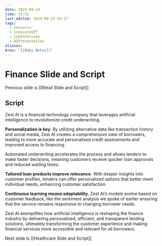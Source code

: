 ```yaml
---
date: 2024-09-24
time: 15:52
last_edited: 2024-09-25 03:17
tags:
  - resource
  - innovateGPT
  - jobInterview
  - AIPresentation
aliases: 
Area: "[[Baby Notes]]"
---
```

# Finance Slide and Script
Previous slide is [[Retail Slide and Script]]

## Script
Zest AI is a financial technology company that leverages artificial intelligence to revolutionize credit underwriting.

**Personalization is key.** By utilizing alternative data like transaction history and social media, Zest AI creates a comprehensive view of borrowers, leading to more accurate and personalised credit assessments and improved access to financing.

Automated underwriting accelerates the process and allows lenders to make faster decisions, meaning customers receive quicker loan approvals and reduced waiting times.

**Tailored loan products improve relevance.** With deeper insights into customer profiles, lenders can offer personalized options that better meet individual needs, enhancing customer satisfaction.

**Continuous learning means adaptability.** Zest AI’s models evolve based on customer feedback, like the sentiment analysis we spoke of earlier ensuring that the service remains responsive to changing borrower needs.

Zest AI exemplifies how artificial intelligence is reshaping the finance industry by delivering personalized, efficient, and transparent lending solutions, ultimately transforming the customer experience and making financial services more accessible and relevant for all borrowers.

Next slide is [[Healthcare Slide and Script]]
